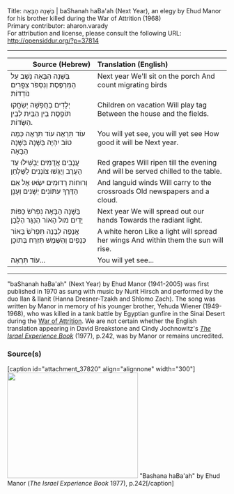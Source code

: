 <html>
<head></head>
<body>
Title: בַּשָּׁנָה הַבָּאָה | baShanah haBa'ah (Next Year), an elegy by Ehud Manor for his brother killed during the War of Attrition (1968)<br />
Primary contributor: aharon.varady<br />
For attribution and license, please consult the following URL: <a href="http://opensiddur.org/?p=37814">http://opensiddur.org/?p=37814</a>
<p />
<hr />

<table style="margin-left: auto;margin-right: auto;" class="draggable">
<thead><tr><th id="x" style="text-align: right;">Source (Hebrew)</th><th style="text-align: left;">Translation (English)</th></tr></thead>
<tbody>
<tr><td style="vertical-align:top;">
<div class="liturgy"><span lang="he">
בַּשָּׁנָה הַבָּאָה 
נֵשֵׁב עַל הַמִּרְפֶּסֶת 
וְנִסְפֹּר צִפֳּרִים נוֹדְדוֹת
</span></div></td>

<td style="vertical-align:top;">
<div class="english">
Next year
We'll sit on the porch 
And count migrating birds
</div></td></tr>


<tr><td style="vertical-align:top;">
<div class="liturgy"><span lang="he">
יְלָדִים בְּחֻפְשָׁה 
יְשַׂחֲקוּ תּוֹפֶסֶת 
בֵין הַבַּיִת לְבֵין הַשָּׂדוֹת. 
</span></div></td>

<td style="vertical-align:top;">
<div class="english">
Children on vacation 
Will play tag
Between the house and the fields.
</div></td></tr>


<tr><td style="vertical-align:top;">
<div class="liturgy"><span lang="he">
עוֹד תִּרְאֶה עוֹד תִּרְאֶה 
כַּמָּה טוֹב יִהְיֶה 
בַּשָּׁנָה בַּשָּׁנָה הַבָּאָה 
</span></div></td>

<td style="vertical-align:top;">
<div class="english">
You will yet see, you will yet see 
How good it will be 
Next year.
</div></td></tr>


<tr><td style="vertical-align:top;">
<div class="liturgy"><span lang="he">
עֲנָבִים אֲדֻמִּים 
יַבְשִׁילוּ עַד הָעֶרֶב 
וְיֻגְּשׁוּ צוֹנְנִים לַשֻּׁלְחָן 
</span></div></td>

<td style="vertical-align:top;">
<div class="english">
Red grapes
Will ripen till the evening
And will be served chilled to the table.
</div></td></tr>


<tr><td style="vertical-align:top;">
<div class="liturgy"><span lang="he">
וְרוּחוֹת רְדוּמִים 
יִשְׂאוּ אֶל אֵם הַדֶּרֶךְ 
עִתּוֹנִים יְשָׁנִים וְעָנָן 
</span></div></td>

<td style="vertical-align:top;">
<div class="english">
And languid winds
Will carry to the crossroads
Old newspapers and a cloud.
</div></td></tr>


<tr><td style="vertical-align:top;">
<div class="liturgy"><span lang="he">
בַּשָּׁנָה הַבָּאָה 
נִפְרֹשׂ כַּפּוֹת יָדַיִם 
מוּל הָאוֹר הַנִּגָּר הַלָּבָן 
</span></div></td>

<td style="vertical-align:top;">
<div class="english">
Next year
We will spread out our hands 
Towards the radiant light.
</div></td></tr>


<tr><td style="vertical-align:top;">
<div class="liturgy"><span lang="he">
אֲנָפָה לְבָנָה 
תִּפְרֹשׂ בָּאוֹר כְּנָפַיִם 
וְהַשֶּׁמֶשׁ תִּזְרַח בְּתוֹכָן
</span></div></td>

<td style="vertical-align:top;">
<div class="english">
A white heron
Like a light will spread her wings 
And within them the sun will rise.
</div></td></tr>


<tr><td style="vertical-align:top;">
<div class="liturgy"><span lang="he">
עוֹד תִּרְאֶה...
</span></div></td>

<td style="vertical-align:top;">
<div class="english">
You will yet see...
</div></td></tr>
</tbody></table>

<hr />

"baShanah haBa'ah" (Next Year) by Ehud Manor (1941-2005) was first published in 1970 as sung with music by Nurit Hirsch and performed by the duo Ilan & Ilanit (Hanna Dresner-Tzakh and Shlomo Zach). The song was written by Manor in memory of his younger brother, Yehuda Wiener (1949-1968), who was killed in a tank battle by Egyptian gunfire in the Sinai Desert during the <a href="https://en.wikipedia.org/wiki/War_of_Attrition">War of Attrition</a>. We are not certain whether the English translation appearing in David Breakstone and Cindy Jochnowitz's <em><a href="https://archive.org/stream/israelexperience00brea#page/242/mode/2up">The Israel Experience Book</a></em> (1977), p.242,  was by Manor or remains uncredited.

<h3>Source(s)</h3>

[caption id="attachment_37820" align="alignnone" width="300"]<a href="https://opensiddur.org/wp-content/uploads/2021/06/bashana-habaah-Ehud-Manor-Israel-Experience-Book-1977.png"><img src="https://opensiddur.org/wp-content/uploads/2021/06/bashana-habaah-Ehud-Manor-Israel-Experience-Book-1977-300x242.png" alt="" width="300" height="242" class="size-medium wp-image-37820" /></a> "Bashana haBa'ah" by Ehud Manor (<em>The Israel Experience Book</em> 1977), p.242[/caption]

&nbsp;
</body>
</html>